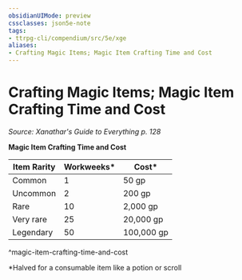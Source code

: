```yaml
---
obsidianUIMode: preview
cssclasses: json5e-note
tags:
- ttrpg-cli/compendium/src/5e/xge
aliases:
- Crafting Magic Items; Magic Item Crafting Time and Cost
---
```

# Crafting Magic Items; Magic Item Crafting Time and Cost
*Source: Xanathar's Guide to Everything p. 128* 

**Magic Item Crafting Time and Cost**

| Item Rarity | Workweeks* | Cost* |
|-------------|------------|-------|
| Common | 1 | 50 gp |
| Uncommon | 2 | 200 gp |
| Rare | 10 | 2,000 gp |
| Very rare | 25 | 20,000 gp |
| Legendary | 50 | 100,000 gp |
^magic-item-crafting-time-and-cost

*Halved for a consumable item like a potion or scroll